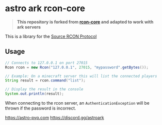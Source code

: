 # astro ark rcon-core

>**This repository is forked from [rcon-core](https://github.com/kr5ch/rkon-core) and adapted to work with ark servers** 

This is a library for the [Source RCON Protocol](https://developer.valvesoftware.com/wiki/Source_RCON_Protocol)

## Usage
```java
// Connects to 127.0.0.1 on port 27015
Rcon rcon = new Rcon("127.0.0.1", 27015, "mypassword".getBytes());

// Example: On a minecraft server this will list the connected players
String result = rcon.command("list");

// Display the result in the console
System.out.println(result);
```
When connecting to the rcon server, an `AuthenticationException` will be thrown if the password is incorrect.

https://astro-pvp.com
https://discord.gg/astroark
